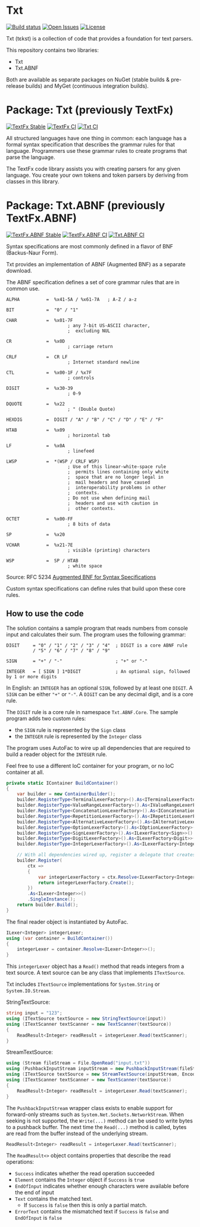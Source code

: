 Txt
===========
[![Build status](https://ci.appveyor.com/api/projects/status/13pl63g6qt14boi9?svg=true)](https://ci.appveyor.com/project/StevenLiekens/txt)
[![Open Issues](https://img.shields.io/github/issues/StevenLiekens/Txt.svg)](https://github.com/StevenLiekens/Txt/issues?q=is%3Aopen)
[![License](https://img.shields.io/badge/license-MIT-blue.svg)](https://raw.githubusercontent.com/StevenLiekens/Txt/master/LICENSE)


Txt (tɛkst) is a collection of code that provides a foundation for text parsers.

This repository contains two libraries: 
* Txt
* Txt.ABNF

Both are available as separate packages on NuGet (stable builds &  pre-release builds) and MyGet (continuous integration builds).


# Package: Txt (previously TextFx)

[![TextFx Stable](https://img.shields.io/nuget/v/TextFx.svg)](https://www.nuget.org/packages/TextFx/)
[![TextFx CI](https://img.shields.io/myget/textfx/vpre/TextFx.svg)](https://www.myget.org/gallery/textfx)
[![Txt CI](https://img.shields.io/myget/ci/vpre/ci.svg)](https://www.myget.org/gallery/ci)

All structured languages have one thing in common: each language has a formal syntax specification that describes the grammar rules for that language. Programmers use these grammar rules to create programs that parse the language.

The TextFx code library assists you with creating parsers for any given language. You create your own tokens and token parsers by deriving from classes in this library.

# Package: Txt.ABNF (previously TextFx.ABNF)

[![TextFx.ABNF Stable](https://img.shields.io/nuget/v/TextFx.ABNF.svg)](https://www.nuget.org/packages/TextFx.ABNF/)
[![TextFx.ABNF CI](https://img.shields.io/myget/textfx/vpre/TextFx.ABNF.svg)](https://www.myget.org/gallery/textfx)
[![Txt.ABNF CI](https://img.shields.io/myget/ci/vpre/ci.svg)](https://www.myget.org/gallery/ci)

Syntax specifications are most commonly defined in a flavor of BNF (Backus-Naur Form).

Txt provides an implementation of ABNF (Augmented BNF) as a separate download.

The ABNF specification defines a set of core grammar rules that are in common use.

```
ALPHA          =  %x41-5A / %x61-7A   ; A-Z / a-z

BIT            =  "0" / "1"

CHAR           =  %x01-7F
                       ; any 7-bit US-ASCII character,
                       ;  excluding NUL

CR             =  %x0D
                       ; carriage return

CRLF           =  CR LF
                       ; Internet standard newline

CTL            =  %x00-1F / %x7F
                       ; controls

DIGIT          =  %x30-39
                       ; 0-9

DQUOTE         =  %x22
                       ; " (Double Quote)

HEXDIG         =  DIGIT / "A" / "B" / "C" / "D" / "E" / "F"

HTAB           =  %x09
                       ; horizontal tab

LF             =  %x0A
                       ; linefeed

LWSP           =  *(WSP / CRLF WSP)
                       ; Use of this linear-white-space rule
                       ;  permits lines containing only white
                       ;  space that are no longer legal in
                       ;  mail headers and have caused
                       ;  interoperability problems in other
                       ;  contexts.
                       ; Do not use when defining mail
                       ;  headers and use with caution in
                       ;  other contexts.

OCTET          =  %x00-FF
                       ; 8 bits of data

SP             =  %x20

VCHAR          =  %x21-7E
                       ; visible (printing) characters

WSP            =  SP / HTAB
                       ; white space
```
Source: RFC 5234 [Augmented BNF for Syntax Specifications](https://tools.ietf.org/html/rfc5234)

Custom syntax specifications can define rules that build upon these core rules.


## How to use the code

The solution contains a sample program that reads numbers from console input and calculates their sum.
The program uses the following grammar:

```
DIGIT     = "0" / "1" / "2" / "3" / "4"  ; DIGIT is a core ABNF rule
          / "5" / "6" / "7" / "8" / "9"

SIGN      = "+" / "-"                    ; "+" or "-"

INTEGER   = [ SIGN ] 1*DIGIT             ; An optional sign, followed by 1 or more digits
```

In English: an `INTEGER` has an optional `SIGN`, followed by at least one `DIGIT`.
A `SIGN` can be either `"+"` or `"-"`.
A `DIGIT` can be any decimal digit, and is a core rule.

The `DIGIT` rule is a core rule in namespace `Txt.ABNF.Core`.
The sample program adds two custom rules:
 - the `SIGN` rule is represented by the `Sign` class
 - the `INTEGER` rule is represented by the `Integer` class

The program uses AutoFac to wire up all dependencies that are required to build a reader object for the `INTEGER` rule.

Feel free to use a different IoC container for your program, or no IoC container at all.

```c#
private static IContainer BuildContainer()
{
    var builder = new ContainerBuilder();
    builder.RegisterType<TerminalLexerFactory>().As<ITerminalLexerFactory>().SingleInstance();
    builder.RegisterType<ValueRangeLexerFactory>().As<IValueRangeLexerFactory>().SingleInstance();
    builder.RegisterType<ConcatenationLexerFactory>().As<IConcatenationLexerFactory>().SingleInstance();
    builder.RegisterType<RepetitionLexerFactory>().As<IRepetitionLexerFactory>().SingleInstance();
    builder.RegisterType<AlternativeLexerFactory>().As<IAlternativeLexerFactory>().SingleInstance();
    builder.RegisterType<OptionLexerFactory>().As<IOptionLexerFactory>().SingleInstance();
    builder.RegisterType<SignLexerFactory>().As<ILexerFactory<Sign>>().SingleInstance();
    builder.RegisterType<DigitLexerFactory>().As<ILexerFactory<Digit>>().SingleInstance();
    builder.RegisterType<IntegerLexerFactory>().As<ILexerFactory<Integer>>().SingleInstance();

    // With all dependencies wired up, register a delegate that creates a new IntegerLexer
    builder.Register(
        ctx =>
        {
            var integerLexerFactory = ctx.Resolve<ILexerFactory<Integer>>();
            return integerLexerFactory.Create();
        })
        .As<ILexer<Integer>>()
        .SingleInstance();
    return builder.Build();
}
```

The final reader object is instantiated by AutoFac.

```c#
ILexer<Integer> integerLexer;
using (var container = BuildContainer())
{
    integerLexer = container.Resolve<ILexer<Integer>>();
}
```

This `integerLexer` object has a `Read()` method that reads integers from a text source. A text source can be any class that implements `ITextSource`.

Txt includes `ITextSource` implementations for `System.String` or `System.IO.Stream`.

StringTextSource:
```c#
string input = "123";
using (ITextSource textSource = new StringTextSource(input))
using (ITextScanner textScanner = new TextScanner(textSource))
{
    ReadResult<Integer> readResult = integerLexer.Read(textScanner);
}
```
StreamTextSource:
```c#
using (Stream fileStream = File.OpenRead("input.txt"))
using (PushbackInputStream inputStream = new PushbackInputStream(fileStream))
using (ITextSource textSource = new StreamTextSource(inputStream, Encoding.UTF8))
using (ITextScanner textScanner = new TextScanner(textSource))
{
    ReadResult<Integer> readResult = integerLexer.Read(textScanner);
}
```

The `PushbackInputStream` wrapper class exists to enable support for forward-only streams such as `System.Net.Sockets.NetworkStream`. When seeking is not supported, the `Write(...)` method can be used to write bytes to a pushback buffer. The next time the `Read(...)` method is called, bytes are read from the buffer instead of the underlying stream.


```c#
ReadResult<Integer> readResult = integerLexer.Read(textScanner);
```

The `ReadResult<>` object contains properties that describe the read operations:
 - `Success` indicates whether the read operation succeeded
 - `Element` contains the `Integer` object if `Success` is `true`
 - `EndOfInput` indicates whether enough characters were available before the end of input
 - `Text` contains the matched text.
    - If `Success` is `false` then this is only a partial match.
 - `ErrorText` contains the mismatched text if `Success` is `false` and `EndOfInput` is `false`
